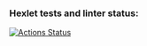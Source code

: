 ### Hexlet tests and linter status:
[![Actions Status](https://github.com/igorpex/frontend-project-lvl1/workflows/hexlet-check/badge.svg)](https://github.com/igorpex/frontend-project-lvl1/actions)